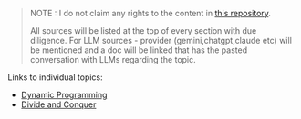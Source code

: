 > NOTE : I do not claim any rights to the content in [this repository](https://github.com/chandrakanth-c/patterns-in-algorithms/tree/main). 
>
> All sources will be listed at the top of every section with due diligence.
> For LLM sources - provider (gemini,chatgpt,claude etc) will
> be mentioned and a doc will be linked that has the pasted
> conversation with LLMs regarding the topic.

Links to individual topics:
* [Dynamic Programming](https://github.com/chandrakanth-c/patterns-in-algorithms/edit/main/dynamic-programming.md)
* [Divide and Conquer](https://github.com/chandrakanth-c/patterns-in-algorithms/blob/main/divide-and-conquer.md)

